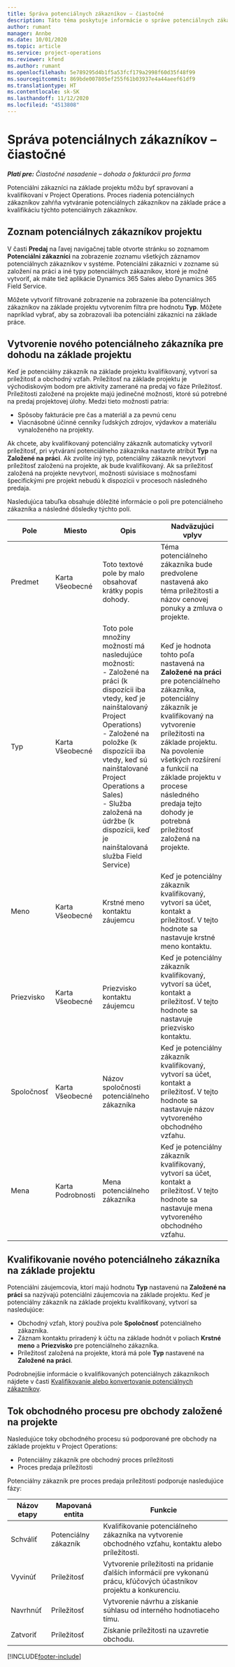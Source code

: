 ```yaml
---
title: Správa potenciálnych zákazníkov – čiastočné
description: Táto téma poskytuje informácie o správe potenciálnych zákazníkov na základe projektu (pro).
author: rumant
manager: Annbe
ms.date: 10/01/2020
ms.topic: article
ms.service: project-operations
ms.reviewer: kfend
ms.author: rumant
ms.openlocfilehash: 5e789295d4b1f5a53fcf179a2998f60d35f48f99
ms.sourcegitcommit: 869bde007805ef255f61b03937e4a44aeef61df9
ms.translationtype: HT
ms.contentlocale: sk-SK
ms.lasthandoff: 11/12/2020
ms.locfileid: "4513808"
---
```

# <a name="manage-leads---lite"></a>Správa potenciálnych zákazníkov – čiastočné

_**Platí pre:** Čiastočné nasadenie – dohoda o fakturácii pro forma_

Potenciálni zákazníci na základe projektu môžu byť spravovaní a kvalifikovaní v Project Operations. Proces riadenia potenciálnych zákazníkov zahŕňa vytváranie potenciálnych zákazníkov na základe práce a kvalifikáciu týchto potenciálnych zákazníkov. 

## <a name="list-of-project-sales-leads"></a>Zoznam potenciálnych zákazníkov projektu

V časti **Predaj** na ľavej navigačnej table otvorte stránku so zoznamom **Potenciálni zákazníci** na zobrazenie zoznamu všetkých záznamov potenciálnych zákazníkov v systéme. Potenciálni zákazníci v zozname sú založení na práci a iné typy potenciálnych zákazníkov, ktoré je možné vytvoriť, ak máte tiež aplikácie Dynamics 365 Sales alebo Dynamics 365 Field Service.

Môžete vytvoriť filtrované zobrazenie na zobrazenie iba potenciálnych zákazníkov na základe projektu vytvorením filtra pre hodnotu **Typ**. Môžete napríklad vybrať, aby sa zobrazovali iba potenciálni zákazníci na základe práce.

## <a name="creating-a-new-lead-for-a-project-based-deal"></a>Vytvorenie nového potenciálneho zákazníka pre dohodu na základe projektu

Keď je potenciálny zákazník na základe projektu kvalifikovaný, vytvorí sa príležitosť a obchodný vzťah. Príležitosť na základe projektu je východiskovým bodom pre aktivity zamerané na predaj vo fáze Príležitosť. Príležitosti založené na projekte majú jedinečné možnosti, ktoré sú potrebné na predaj projektovej úlohy. Medzi tieto možnosti patria:

- Spôsoby fakturácie pre čas a materiál a za pevnú cenu
- Viacnásobné účinné cenníky ľudských zdrojov, výdavkov a materiálu vynaloženého na projekty.

Ak chcete, aby kvalifikovaný potenciálny zákazník automaticky vytvoril príležitosť, pri vytváraní potenciálneho zákazníka nastavte atribút **Typ** na **Založené na práci**. Ak zvolíte iný typ, potenciálny zákazník nevytvorí príležitosť založenú na projekte, ak bude kvalifikovaný. Ak sa príležitosť založená na projekte nevytvorí, možnosti súvisiace s možnosťami špecifickými pre projekt nebudú k dispozícii v procesoch následného predaja.

Nasledujúca tabuľka obsahuje dôležité informácie o poli pre potenciálneho zákazníka a následné dôsledky týchto polí.

| **Pole** | **Miesto** | **Opis** | **Nadväzujúci vplyv** |
| --- | --- | --- | --- |
| Predmet | Karta Všeobecné | Toto textové pole by malo obsahovať krátky popis dohody. | Téma potenciálneho zákazníka bude predvolene nastavená ako téma príležitosti a názov cenovej ponuky a zmluva o projekte. |
| Typ | Karta Všeobecné | Toto pole množiny možností má nasledujúce možnosti:</br>- Založené na práci (k dispozícii iba vtedy, keď je nainštalovaný Project Operations)</br>- Založené na položke (k dispozícii iba vtedy, keď sú nainštalované Project Operations a Sales)</br>- Služba založená na údržbe (k dispozícii, keď je nainštalovaná služba Field Service) | Keď je hodnota tohto poľa nastavená na **Založené na práci** pre potenciálneho zákazníka, potenciálny zákazník je kvalifikovaný na vytvorenie príležitosti na základe projektu. Na povolenie všetkých rozšírení a funkcií na základe projektu v procese následného predaja tejto dohody je potrebná príležitosť založená na projekte. |
| Meno | Karta Všeobecné | Krstné meno kontaktu záujemcu | Keď je potenciálny zákazník kvalifikovaný, vytvorí sa účet, kontakt a príležitosť. V tejto hodnote sa nastavuje krstné meno kontaktu. |
| Priezvisko | Karta Všeobecné | Priezvisko kontaktu záujemcu | Keď je potenciálny zákazník kvalifikovaný, vytvorí sa účet, kontakt a príležitosť. V tejto hodnote sa nastavuje priezvisko kontaktu. |
| Spoločnosť | Karta Všeobecné | Názov spoločnosti potenciálneho zákazníka | Keď je potenciálny zákazník kvalifikovaný, vytvorí sa účet, kontakt a príležitosť. V tejto hodnote sa nastavuje názov vytvoreného obchodného vzťahu. |
| Mena | Karta Podrobnosti | Mena potenciálneho zákazníka | Keď je potenciálny zákazník kvalifikovaný, vytvorí sa účet, kontakt a príležitosť. V tejto hodnote sa nastavuje mena vytvoreného obchodného vzťahu. |

## <a name="qualify-a-new-project-based-lead"></a>Kvalifikovanie nového potenciálneho zákazníka na základe projektu

Potenciálni záujemcovia, ktorí majú hodnotu **Typ** nastavenú na **Založené na práci** sa nazývajú potenciálni záujemcovia na základe projektu. Keď je potenciálny zákazník na základe projektu kvalifikovaný, vytvorí sa nasledujúce:

- Obchodný vzťah, ktorý používa pole **Spoločnosť** potenciálneho zákazníka.
- Záznam kontaktu priradený k účtu na základe hodnôt v poliach **Krstné meno** a **Priezvisko** pre potenciálneho zákazníka.
- Príležitosť založená na projekte, ktorá má pole **Typ** nastavené na **Založené na práci**.

Podrobnejšie informácie o kvalifikovaných potenciálnych zákazníkoch nájdete v časti [Kvalifikovanie alebo konvertovanie potenciálnych zákazníkov](https://docs.microsoft.com/dynamics365/sales-enterprise/qualify-lead-convert-opportunity-sales).

## <a name="business-process-flow-for-project-based-deals"></a>Tok obchodného procesu pre obchody založené na projekte

Nasledujúce toky obchodného procesu sú podporované pre obchody na základe projektu v Project Operations:

- Potenciálny zákazník pre obchodný proces príležitosti
- Proces predaja príležitosti

Potenciálny zákazník pre proces predaja príležitostí podporuje nasledujúce fázy:

| Názov etapy | Mapovaná entita | Funkcie |
| --- | --- | --- |
| Schváliť | Potenciálny zákazník | Kvalifikovanie potenciálneho zákazníka na vytvorenie obchodného vzťahu, kontaktu alebo príležitosti. |
| Vyvinúť | Príležitosť | Vytvorenie príležitosti na pridanie ďalších informácií pre vykonanú prácu, kľúčových účastníkov projektu a konkurenciu. |
| Navrhnúť | Príležitosť | Vytvorenie návrhu a získanie súhlasu od interného hodnotiaceho tímu. |
| Zatvoriť | Príležitosť | Získanie príležitosti na uzavretie obchodu. |


[!INCLUDE[footer-include](../../includes/footer-banner.md)]